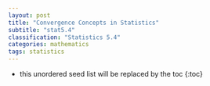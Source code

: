```yaml
---
layout: post
title: "Convergence Concepts in Statistics"
subtitle: "stat5.4"
classification: "Statistics 5.4"
categories: mathematics
tags: statistics
---
```


<!--more-->
* this unordered seed list will be replaced by the toc
{:toc}